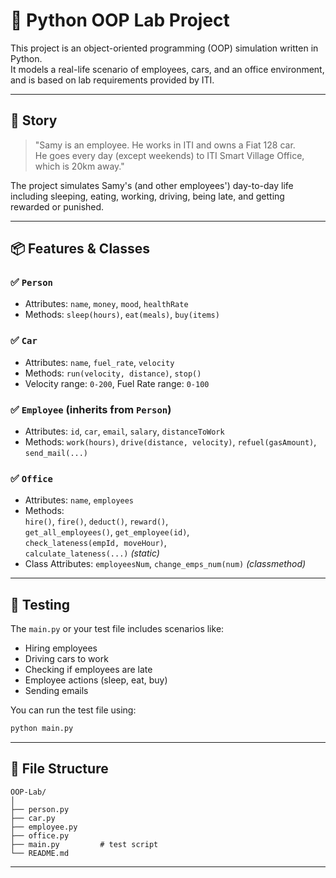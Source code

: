 
# 🧠 Python OOP Lab Project

This project is an object-oriented programming (OOP) simulation written in Python.  
It models a real-life scenario of employees, cars, and an office environment, and is based on lab requirements provided by ITI.

---

## 📘 Story

> "Samy is an employee. He works in ITI and owns a Fiat 128 car.  
> He goes every day (except weekends) to ITI Smart Village Office, which is 20km away."

The project simulates Samy's (and other employees') day-to-day life including sleeping, eating, working, driving, being late, and getting rewarded or punished.

---

## 📦 Features & Classes

### ✅ `Person`
- Attributes: `name`, `money`, `mood`, `healthRate`
- Methods: `sleep(hours)`, `eat(meals)`, `buy(items)`

### ✅ `Car`
- Attributes: `name`, `fuel_rate`, `velocity`
- Methods: `run(velocity, distance)`, `stop()`
- Velocity range: `0-200`, Fuel Rate range: `0-100`

### ✅ `Employee` (inherits from `Person`)
- Attributes: `id`, `car`, `email`, `salary`, `distanceToWork`
- Methods: `work(hours)`, `drive(distance, velocity)`, `refuel(gasAmount)`, `send_mail(...)`

### ✅ `Office`
- Attributes: `name`, `employees`
- Methods:  
  `hire()`, `fire()`, `deduct()`, `reward()`,  
  `get_all_employees()`, `get_employee(id)`,  
  `check_lateness(empId, moveHour)`,  
  `calculate_lateness(...)` *(static)*  
- Class Attributes: `employeesNum`, `change_emps_num(num)` *(classmethod)*

---

## 🧪 Testing

The `main.py` or your test file includes scenarios like:
- Hiring employees
- Driving cars to work
- Checking if employees are late
- Employee actions (sleep, eat, buy)
- Sending emails

You can run the test file using:
```bash
python main.py
```

---

## 📂 File Structure

```
OOP-Lab/
│
├── person.py
├── car.py
├── employee.py
├── office.py
├── main.py         # test script
└── README.md
```

---

